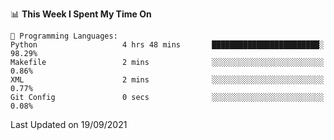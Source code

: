 <!--START_SECTION:waka-->
📊 **This Week I Spent My Time On** 

```text
💬 Programming Languages: 
Python                   4 hrs 48 mins       ████████████████████████░   98.29% 
Makefile                 2 mins              ░░░░░░░░░░░░░░░░░░░░░░░░░   0.86% 
XML                      2 mins              ░░░░░░░░░░░░░░░░░░░░░░░░░   0.77% 
Git Config               0 secs              ░░░░░░░░░░░░░░░░░░░░░░░░░   0.08%

```


 Last Updated on 19/09/2021
<!--END_SECTION:waka-->

<!--
**mdberkey/mdberkey** is a ✨ _special_ ✨ repository because its `README.md` (this file) appears on your GitHub profile.

Here are some ideas to get you started:

- 🔭 I’m currently working on ...
- 🌱 I’m currently learning ...
- 👯 I’m looking to collaborate on ...
- 🤔 I’m looking for help with ...
- 💬 Ask me about ...
- 📫 How to reach me: ...
- 😄 Pronouns: ...
- ⚡ Fun fact: ...
-->
